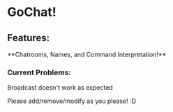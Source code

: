 <h1>GoChat!</h1>
<h2>Features:</h2>
**Chatrooms, Names, and Command Interpretation!**

<h3>Current Problems:</h3>
Broadcast doesn't work as expected

Please add/remove/modify as you please! :D